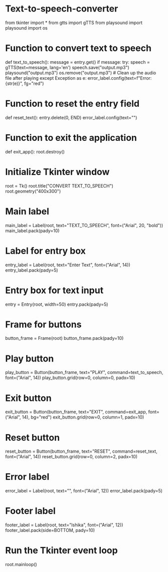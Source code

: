 # Text-to-speech-converter
from tkinter import *
from gtts import gTTS
from playsound import playsound
import os

# Function to convert text to speech
def text_to_speech():
    message = entry.get()
    if message:
        try:
            speech = gTTS(text=message, lang='en')
            speech.save("output.mp3")
            playsound("output.mp3")
            os.remove("output.mp3")  # Clean up the audio file after playing
        except Exception as e:
            error_label.config(text=f"Error: {str(e)}", fg="red")

# Function to reset the entry field
def reset_text():
    entry.delete(0, END)
    error_label.config(text="")

# Function to exit the application
def exit_app():
    root.destroy()

# Initialize Tkinter window
root = Tk()
root.title("CONVERT TEXT_TO_SPEECH")
root.geometry("400x300")

# Main label
main_label = Label(root, text="TEXT_TO_SPEECH", font=("Arial", 20, "bold"))
main_label.pack(pady=10)

# Label for entry box
entry_label = Label(root, text="Enter Text", font=("Arial", 14))
entry_label.pack(pady=5)

# Entry box for text input
entry = Entry(root, width=50)
entry.pack(pady=5)

# Frame for buttons
button_frame = Frame(root)
button_frame.pack(pady=10)

# Play button
play_button = Button(button_frame, text="PLAY", command=text_to_speech, font=("Arial", 14))
play_button.grid(row=0, column=0, padx=10)

# Exit button
exit_button = Button(button_frame, text="EXIT", command=exit_app, font=("Arial", 14), bg="red")
exit_button.grid(row=0, column=1, padx=10)

# Reset button
reset_button = Button(button_frame, text="RESET", command=reset_text, font=("Arial", 14))
reset_button.grid(row=0, column=2, padx=10)

# Error label
error_label = Label(root, text="", font=("Arial", 12))
error_label.pack(pady=5)

# Footer label
footer_label = Label(root, text="Ishika", font=("Arial", 12))
footer_label.pack(side=BOTTOM, pady=10)

# Run the Tkinter event loop
root.mainloop()
